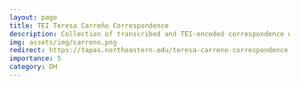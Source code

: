 ```yaml
---
layout: page
title: TEI Teresa Carreño Correspondence
description: Collection of transcribed and TEI-encoded correspondence written by or to virtuoso pianist and composer, Teresa Carreño (1853-1917).
img: assets/img/carreno.png
redirect: https://tapas.northeastern.edu/teresa-carreno-correspondence
importance: 5
category: DH
---
```

